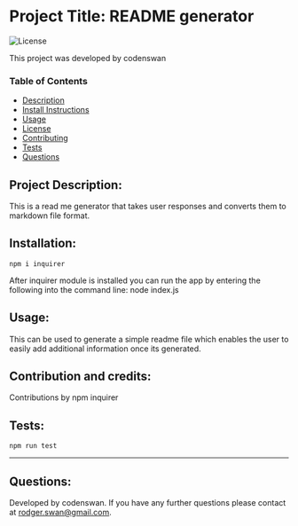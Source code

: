 # Project Title: README generator
![License](https://img.shields.io/badge/License-MIT-green)

This project was developed by codenswan

### Table of Contents
* [Description](#Description:)
* [Install Instructions](#Installation:)
* [Usage]()
* [License]()
* [Contributing]()
* [Tests]()
* [Questions](#Questions:)

## Project Description:
This is a read me generator that takes user responses and converts them to markdown file format. 

## Installation:
    npm i inquirer
After inquirer module is installed you can run the app by entering the following into the command line:
    node index.js
    
## Usage:
This can be used to generate a simple readme file which enables the user to easily add additional information once its generated.

## Contribution and credits:
Contributions by npm inquirer

## Tests:
    npm run test
---
## Questions:
Developed by codenswan. 
If you have any further questions please contact at [rodger.swan@gmail.com](mailto:rodger.swan@gmail.com).
